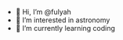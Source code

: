 - 👋 Hi, I’m @fulyah
- 👀 I’m interested in astronomy
- 🌱 I’m currently learning coding

<!---
fulyah/fulyah is a ✨ special ✨ repository because its `README.md` (this file) appears on your GitHub profile.
You can click the Preview link to take a look at your changes.
--->
